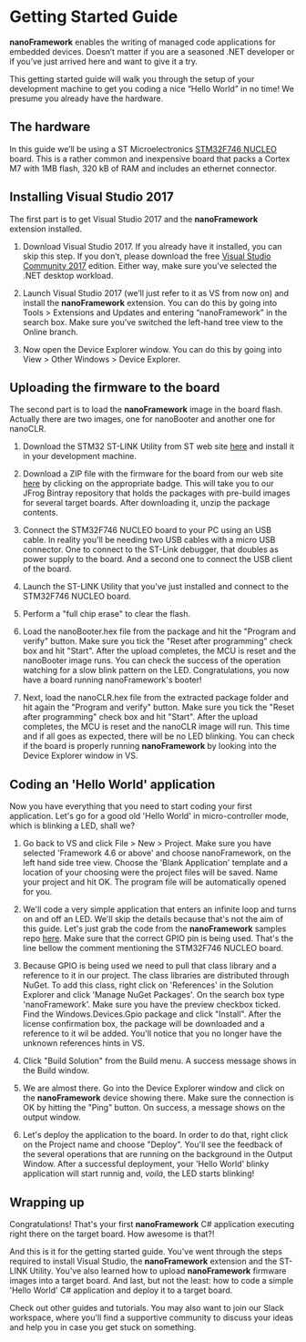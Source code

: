 # Getting Started Guide


**nanoFramework** enables the writing of managed code applications for embedded devices. Doesn’t matter if you are a seasoned .NET developer or if you’ve just arrived here and want to give it a try.

This getting started guide will walk you through the setup of your development machine to get you coding a nice “Hello World” in no time!
We presume you already have the hardware. 


## The hardware

In this guide we’ll be using a ST Microelectronics [STM32F746 NUCLEO](http://www.st.com/content/st_com/en/products/evaluation-tools/product-evaluation-tools/mcu-eval-tools/stm32-mcu-eval-tools/stm32-mcu-nucleo/nucleo-f746zg.html) board. This is a rather common and inexpensive board that packs a Cortex M7 with 1MB flash, 320 kB of RAM and includes an ethernet connector.


## Installing Visual Studio 2017

The first part is to get Visual Studio 2017 and the **nanoFramework** extension installed.

1.	Download Visual Studio 2017. If you already have it installed, you can skip this step. If you don’t, please download the free [Visual Studio Community 2017](https://www.visualstudio.com/downloads) edition. Either way, make sure you've selected the .NET desktop workload.

2.	Launch Visual Studio 2017 (we’ll just refer to it as VS from now on) and install the **nanoFramework** extension. You can do this by going into Tools > Extensions and Updates and entering “nanoFramework” in the search box. Make sure you’ve switched the left-hand tree view to the Online branch.

3.	Now open the Device Explorer window. You can do this by going into View > Other Windows > Device Explorer.


## Uploading the firmware to the board

The second part is to load the **nanoFramework** image in the board flash. Actually there are two images, one for nanoBooter and another one for nanoCLR.

1. Download the STM32 ST-LINK Utility from ST web site [here](http://www.st.com/content/st_com/en/products/development-tools/software-development-tools/stm32-software-development-tools/stm32-programmers/stsw-link004.html) and install it in your development machine.

2. Download a ZIP file with the firmware for the board from our web site [here](https://github.com/nanoframework/nf-interpreter#firmware-for-reference-boards) by clicking on the appropriate badge. This will take you to our JFrog Bintray repository that holds the packages with pre-build images for several target boards. After downloading it, unzip the package contents. 

3. Connect the STM32F746 NUCLEO board to your PC using an USB cable. In reality you'll be needing two USB cables with a micro USB connector. One to connect to the ST-Link debugger, that doubles as power supply to the board. And a second one to connect the USB client of the board. 

4. Launch the ST-LINK Utility that you've just installed and connect to the STM32F746 NUCLEO board.

5. Perform a "full chip erase" to clear the flash.

6. Load the nanoBooter.hex file from the package and hit the "Program and verify" button. Make sure you tick the "Reset after programming" check box and hit "Start". After the upload completes, the MCU is reset and the nanoBooter image runs. You can check the success of the operation watching for a slow blink pattern on the LED. Congratulations, you now have a board running nanoFramework's booter!

7. Next, load the nanoCLR.hex file from the extracted package folder and hit again the "Program and verify" button. Make sure you tick the "Reset after programming" check box and hit "Start". After the upload completes, the MCU is reset and the nanoCLR image will run. This time and if all goes as expected, there will be no LED blinking. You can check if the board is properly running **nanoFramework** by looking into the Device Explorer window in VS.


## Coding an 'Hello World' application

Now you have everything that you need to start coding your first application. Let's go for a good old 'Hello World' in micro-controller mode, which is blinking a LED, shall we?

1. Go back to VS and click File > New > Project. Make sure you have selected 'Framework 4.6 or above' and choose nanoFramework, on the left hand side tree view. Choose the 'Blank Application' template and a location of your choosing were the project files will be saved. Name your project and hit OK. The program file will be automatically opened for you.

2. We'll code a very simple application that enters an infinite loop and turns on and off an LED. We'll skip the details because that's not the aim of this guide. Let's just grab the code from the **nanoFramework** samples repo [here](https://github.com/nanoframework/Samples/tree/master/Blinky). Make sure that the correct GPIO pin is being used. That's the line bellow the comment mentioning the STM32F746 NUCLEO board.

3. Because GPIO is being used we need to pull that class library and a reference to it in our project. The class libraries are distributed through NuGet. To add this class, right click on 'References' in the Solution Explorer and click 'Manage NuGet Packages'. On the search box type 'nanoFramework'. Make sure you have the preview checkbox ticked. Find the Windows.Devices.Gpio package and click "Install". After the license confirmation box, the package will be downloaded and a reference to it wil be added. You'll notice that you no longer have the unknown references hints in VS.

4. Click "Build Solution" from the Build menu. A success message shows in the Build window.

5. We are almost there. Go into the Device Explorer window and click on the **nanoFramework** device showing there. Make sure the connection is OK by hitting the "Ping" button. On success, a message shows on the output window.

6. Let's deploy the application to the board. In order to do that, right click on the Project name and choose "Deploy". You'll see the feedback of the several operations that are running on the background in the Output Window. After a successful deployment, your 'Hello World' blinky application will start runnig and, _voilá_, the LED starts blinking!


## Wrapping up

Congratulations! That's your first **nanoFramework** C# application executing right there on the target board. How awesome is that?!

And this is it for the getting started guide. 
You've went through the steps required to install Visual Studio, the **nanoFramework** extension and the ST-LINK Utility.
You've also learned how to upload **nanoFramework** firmware images into a target board.
And last, but not the least: how to code a simple 'Hello World' C# application and deploy it to a target board.

Check out other guides and tutorials. You may also want to join our Slack workspace, where you'll find a supportive community to discuss your ideas and help you in case you get stuck on something.
